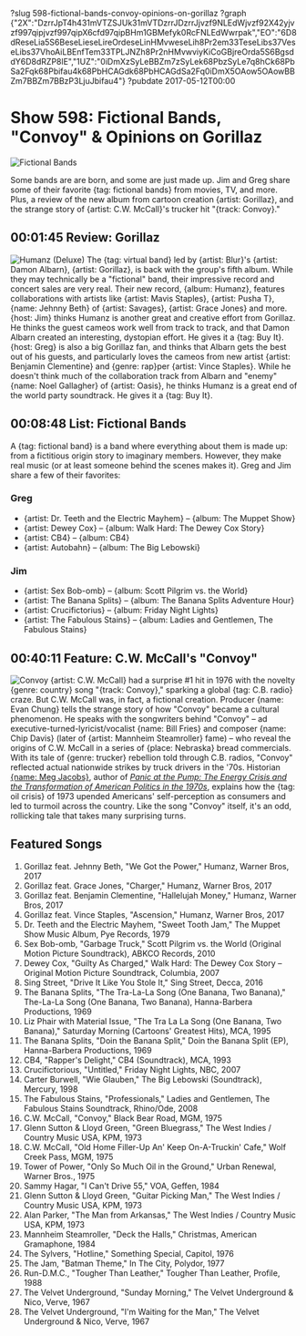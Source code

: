 ?slug 598-fictional-bands-convoy-opinions-on-gorillaz
?graph {"2X":"DzrrJpT4h431mVTZSJUk31mVTDzrrJDzrrJjvzf9NLEdWjvzf92X42yjvzf997qipjvzf997qipX6cfd97qipBHm1GBMefyk0RcFNLEdWwrpak","EO":"6D8dReseLia5S6BeseLieseLireOrdeseLinHMvweseLih8Pr2em33TeseLibs37VeseLibs37VhoAiLBEnfTem33TPLJNZh8Pr2nHMvwviyKiCoGBjreOrda5S6BgsddY6D8dRZP8lE","1UZ":"0iDmXzSyLeBBZm7zSyLek68PbzSyLe7q8hCk68PbSa2Fqk68Pbifau4k68PbHCAGdk68PbHCAGdSa2Fq0iDmX5OAow5OAowBBZm7BBZm7BBzP3LjuJbifau4"}
?pubdate 2017-05-12T00:00

# Show 598: Fictional Bands, "Convoy" & Opinions on Gorillaz
![Fictional Bands](//static.soundopinions.org/images/2017/fictionalbands_web.jpg)

Some bands are are born, and some are just made up. Jim and Greg share some of their favorite {tag: fictional bands} from movies, TV, and more. Plus, a review of the new album from cartoon creation {artist: Gorillaz}, and the strange story of {artist: C.W. McCall}'s trucker hit "{track: Convoy}."

## 00:01:45 Review: Gorillaz
![Humanz (Deluxe)](http://is3.mzstatic.com/image/thumb/Music122/v4/36/88/3c/36883c53-273b-37eb-7dec-8d0d700ce708/source/600x600bb.jpg "567072/1217911994")
The {tag: virtual band} led by {artist: Blur}'s {artist: Damon Albarn}, {artist: Gorillaz}, is back with the group's fifth album. While they may technically be a "fictional" band, their impressive record and concert sales are very real. Their new record, {album: Humanz}, features collaborations with artists like {artist: Mavis Staples}, {artist: Pusha T}, {name: Jehnny Beth} of {artist: Savages}, {artist: Grace Jones} and more. {host: Jim} thinks Humanz is another great and creative effort from Gorillaz. He thinks the guest cameos work well from track to track, and that Damon Albarn created an interesting, dystopian effort. He gives it a {tag: Buy It}. {host: Greg} is also a big Gorillaz fan, and thinks that Albarn gets the best out of his guests, and particularly loves the cameos from new artist {artist: Benjamin Clementine} and {genre: rap}per {artist: Vince Staples}. While he doesn't think much of the collaboration track from Albarn and "enemy" {name: Noel Gallagher} of {artist: Oasis}, he thinks Humanz is a great end of the world party soundtrack. He gives it a {tag: Buy It}.

## 00:08:48 List: Fictional Bands
   A {tag: fictional band} is a band where everything about them is made up: from a fictitious origin story to imaginary members. However, they make real music (or at least someone behind the scenes makes it). Greg and Jim share a few of their favorites:

### Greg
- {artist: Dr. Teeth and the Electric Mayhem} – {album: The Muppet Show}
- {artist: Dewey Cox} – {album: Walk Hard: The Dewey Cox Story}
- {artist: CB4} – {album: CB4}
- {artist: Autobahn} – {album: The Big Lebowski}

### Jim
- {artist: Sex Bob-omb} – {album: Scott Pilgrim vs. the World}
- {artist: The Banana Splits} – {album: The Banana Splits Adventure Hour}
- {artist: Crucifictorius} – {album: Friday Night Lights}
- {artist: The Fabulous Stains} – {album: Ladies and Gentlemen, The Fabulous Stains}

## 00:40:11 Feature: C.W. McCall's "Convoy"
![Convoy](//static.soundopinions.org/images/2017/convoy_web.jpg)
{artist: C.W. McCall} had a surprise #1 hit in 1976 with the novelty {genre: country} song "{track: Convoy}," sparking a global {tag: C.B. radio} craze. But C.W. McCall was, in fact, a fictional creation. Producer {name: Evan Chung} tells the strange story of how "Convoy" became a cultural phenomenon. He speaks with the songwriters behind "Convoy" – ad executive-turned-lyricist/vocalist {name: Bill Fries} and composer {name: Chip Davis} (later of {artist: Mannheim Steamroller} fame) – who reveal the origins of C.W. McCall in a series of {place: Nebraska} bread commercials. With its tale of {genre: trucker} rebellion told through C.B. radios, "Convoy" reflected actual nationwide strikes by truck drivers in the '70s. Historian [{name: Meg Jacobs}](http://wws.princeton.edu/faculty-research/faculty/megj), author of [*Panic at the Pump: The Energy Crisis and the Transformation of American Politics in the 1970s*](https://us.macmillan.com/books/9780809075072), explains how the {tag: oil crisis} of 1973 upended Americans' self-perception as consumers and led to turmoil across the country. Like the song "Convoy" itself, it's an odd, rollicking tale that takes many surprising turns.




## Featured Songs

1. Gorillaz feat. Jehnny Beth, "We Got the Power," Humanz, Warner Bros, 2017
1. Gorillaz feat. Grace Jones, "Charger," Humanz, Warner Bros, 2017
1. Gorillaz feat. Benjamin Clementine, "Hallelujah Money," Humanz, Warner Bros, 2017
1. Gorillaz feat. Vince Staples, "Ascension," Humanz, Warner Bros, 2017
1. Dr. Teeth and the Electric Mayhem, "Sweet Tooth Jam," The Muppet Show Music Album, Pye Records, 1979
1. Sex Bob-omb, "Garbage Truck," Scott Pilgrim vs. the World (Original Motion Picture Soundtrack), ABKCO Records, 2010
1. Dewey Cox, "Guilty As Charged," Walk Hard: The Dewey Cox Story – Original Motion Picture Soundtrack, Columbia, 2007
1. Sing Street, "Drive It Like You Stole It," Sing Street, Decca, 2016 
1. The Banana Splits, "The Tra-La-La Song (One Banana, Two Banana)," The-La-La Song (One Banana, Two Banana), Hanna-Barbera Productions, 1969
1. Liz Phair with Material Issue, "The Tra La La Song (One Banana, Two Banana)," Saturday Morning (Cartoons' Greatest Hits), MCA, 1995
1. The Banana Splits, "Doin the Banana Split," Doin the Banana Split (EP), Hanna-Barbera Productions, 1969
1. CB4, "Rapper's Delight," CB4 (Soundtrack), MCA, 1993
1. Crucifictorious, "Untitled," Friday Night Lights, NBC, 2007
1. Carter Burwell, "Wie Glauben," The Big Lebowski (Soundtrack), Mercury, 1998
1. The Fabulous Stains, "Professionals," Ladies and Gentlemen, The Fabulous Stains Soundtrack, Rhino/Ode, 2008
1. C.W. McCall, "Convoy," Black Bear Road, MGM, 1975
1. Glenn Sutton & Lloyd Green, "Green Bluegrass," The West Indies / Country Music USA, KPM, 1973
1. C.W. McCall, "Old Home Filler-Up An' Keep On-A-Truckin' Cafe," Wolf Creek Pass, MGM, 1975
1. Tower of Power, "Only So Much Oil in the Ground," Urban Renewal, Warner Bros., 1975
1. Sammy Hagar, "I Can't Drive 55," VOA, Geffen, 1984
1. Glenn Sutton & Lloyd Green, "Guitar Picking Man," The West Indies / Country Music USA, KPM, 1973
1. Alan Parker, "The Man from Arkansas," The West Indies / Country Music USA, KPM, 1973
1. Mannheim Steamroller, "Deck the Halls," Christmas, American Gramaphone, 1984
1. The Sylvers, "Hotline," Something Special, Capitol, 1976
1. The Jam, "Batman Theme," In The City, Polydor, 1977
1. Run-D.M.C., "Tougher Than Leather," Tougher Than Leather, Profile, 1988
1. The Velvet Underground, "Sunday Morning," The Velvet Underground & Nico, Verve, 1967
1. The Velvet Underground, "I'm Waiting for the Man," The Velvet Underground & Nico, Verve, 1967


